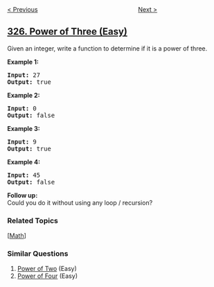 <!--|This file generated by command(leetcode description); DO NOT EDIT.    |-->
<!--+----------------------------------------------------------------------+-->
<!--|@author    openset <openset.wang@gmail.com>                           |-->
<!--|@link      https://github.com/openset                                 |-->
<!--|@home      https://github.com/tonymontaro/leetcode-hints                        |-->
<!--+----------------------------------------------------------------------+-->

[< Previous](https://github.com/tonymontaro/leetcode-hints/tree/master/problems/maximum-size-subarray-sum-equals-k "Maximum Size Subarray Sum Equals k")
　　　　　　　　　　　　　　　　
[Next >](https://github.com/tonymontaro/leetcode-hints/tree/master/problems/count-of-range-sum "Count of Range Sum")

## [326. Power of Three (Easy)](https://leetcode.com/problems/power-of-three "3的幂")

<p>Given an integer, write a function to determine if it is a power of three.</p>

<p><b>Example 1:</b></p>

<pre>
<strong>Input:</strong> 27
<strong>Output:</strong> true
</pre>

<p><b>Example 2:</b></p>

<pre>
<strong>Input:</strong> 0
<strong>Output:</strong> false</pre>

<p><b>Example 3:</b></p>

<pre>
<strong>Input:</strong> 9
<strong>Output:</strong> true</pre>

<p><b>Example 4:</b></p>

<pre>
<strong>Input:</strong> 45
<strong>Output:</strong> false</pre>

<p><b>Follow up:</b><br />
Could you do it without using any loop / recursion?</p>

### Related Topics
  [[Math](https://github.com/tonymontaro/leetcode-hints/tree/master/tag/math/README.md)]

### Similar Questions
  1. [Power of Two](https://github.com/tonymontaro/leetcode-hints/tree/master/problems/power-of-two) (Easy)
  1. [Power of Four](https://github.com/tonymontaro/leetcode-hints/tree/master/problems/power-of-four) (Easy)
